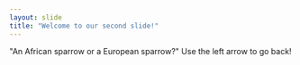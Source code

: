 ```yaml
---
layout: slide
title: "Welcome to our second slide!"
---
```

"An African sparrow or a European sparrow?"
Use the left arrow to go back!
